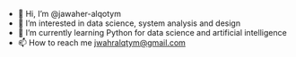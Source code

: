 - 👋 Hi, I’m @jawaher-alqotym
- 👀 I’m interested in data science, system analysis and design
- 🌱 I’m currently learning Python for data science and artificial intelligence
- 📫 How to reach me jwahralqtym@gmail.com

<!---
jawaher-alqotym/jawaher-alqotym is a ✨ special ✨ repository because its `README.md` (this file) appears on your GitHub profile.
You can click the Preview link to take a look at your changes.
--->
